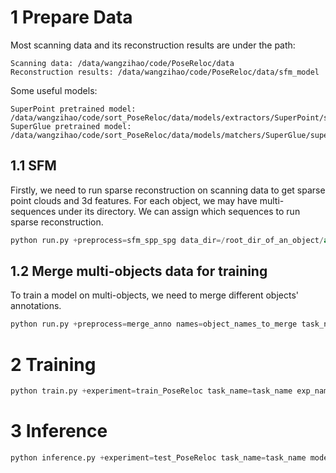 # 1 Prepare Data

Most scanning data and its reconstruction results are under the path: 

```
Scanning data: /data/wangzihao/code/PoseReloc/data
Reconstruction results: /data/wangzihao/code/PoseReloc/data/sfm_model
```

Some useful models:

```
SuperPoint pretrained model: /data/wangzihao/code/sort_PoseReloc/data/models/extractors/SuperPoint/superpoint_v1.pth
SuperGlue pretrained model: /data/wangzihao/code/sort_PoseReloc/data/models/matchers/SuperGlue/superglue_outdoor.pth 
```


## 1.1 SFM

Firstly, we need to run sparse reconstruction on scanning data to get sparse point clouds and 3d features. For each object, we may have multi-sequences under its directory. We can assign which sequences to run sparse reconstruction.

```python
python run.py +preprocess=sfm_spp_spg data_dir=/root_dir_of_an_object/and/seqs_to_reconstruct
```

## 1.2 Merge multi-objects data for training

To train a model on multi-objects, we need to merge different objects' annotations.

```python
python run.py +preprocess=merge_anno names=object_names_to_merge task_name=task_name
```



# 2 Training

```python
python train.py +experiment=train_PoseReloc task_name=task_name exp_name=exp_name
```



# 3 Inference


```python
python inference.py +experiment=test_PoseReloc task_name=task_name model.pretrain_model_path=/path/to/checkpoint/ input.data_dir=/path/to/test_sequence/ input.data_dir=/path/to/test_object_reconstruction_model
```

